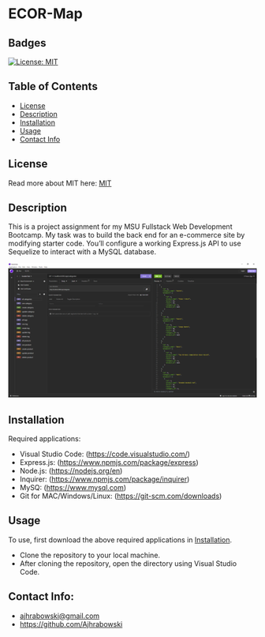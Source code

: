 # ECOR-Map

## Badges

[![License: MIT](https://img.shields.io/badge/License-MIT-yellow.svg)](https://opensource.org/licenses/MIT)

## Table of Contents

- [License](#license)
- [Description](#description)
- [Installation](#installation)
- [Usage](#usage)
- [Contact Info](#contact-info)

## License

Read more about MIT here:
[MIT](https://opensource.org/licenses/MIT)

## Description

This is a project assignment for my MSU Fullstack Web Development Bootcamp. My task was to build the back end for an e-commerce site by modifying starter code. You’ll configure a working Express.js API to use Sequelize to interact with a MySQL database.

![Alt text](<Assets/E-commerce Back End Screenshot.png>)

## Installation

Required applications:
- Visual Studio Code: (https://code.visualstudio.com/)
- Express.js: (https://www.npmjs.com/package/express)
- Node.js: (https://nodejs.org/en)
- Inquirer: (https://www.npmjs.com/package/inquirer)
- MySQ: (https://www.mysql.com)
- Git for MAC/Windows/Linux: (https://git-scm.com/downloads)

## Usage

To use, first download the above required applications in [Installation](#installation).

- Clone the repository to your local machine.
- After cloning the repository, open the directory using Visual Studio Code. 


## Contact Info: 

* ajhrabowski@gmail.com
* https://github.com/Ajhrabowski


